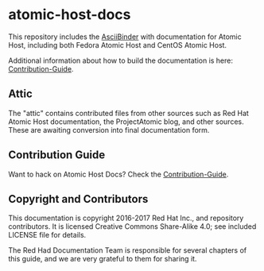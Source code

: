# atomic-host-docs

This repository includes the [AsciiBinder](http://www.asciibinder.org) with documentation for Atomic Host, including both Fedora Atomic Host and CentOS Atomic Host.

Additional information about how to build the documentation is here: [Contribution-Guide](https://github.com/projectatomic/atomic-host-docs#contribution-guide).

## Attic

The "attic" contains contributed files from other sources such as Red Hat Atomic Host documentation, the ProjectAtomic blog, and other sources.  These are awaiting conversion into final documentation form.

## Contribution Guide

Want to hack on Atomic Host Docs? Check the [Contribution-Guide](https://github.com/projectatomic/atomic-host-docs/blob/master/atomic-host-guide/contribution_guide.adoc).

## Copyright and Contributors

This documentation is copyright 2016-2017 Red Hat Inc., and repository contributors.  It is licensed Creative Commons Share-Alike 4.0; see included LICENSE file for details.

The Red Had Documentation Team is responsible for several chapters of this guide, and we are very grateful to them for sharing it.
